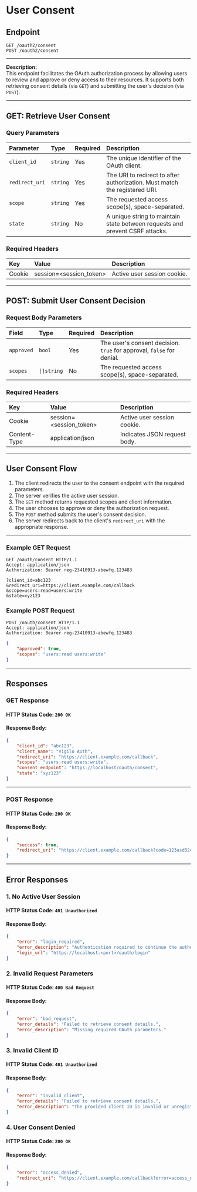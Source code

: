 # User Consent

## Endpoint
```http
GET /oauth2/consent
POST /oauth2/consent
```

---

**Description:**  
This endpoint facilitates the OAuth authorization process by allowing users to review and approve or deny access to their resources. It supports both retrieving consent details (via `GET`) and submitting the user's decision (via `POST`).

---

## GET: Retrieve User Consent

### Query Parameters
| Parameter    | Type    | Required | Description                                                                 |
| :----------- | :------ | :------- | :-------------------------------------------------------------------------- |
| `client_id`    | `string`  | Yes      | The unique identifier of the OAuth client.                                  |
| `redirect_uri` | `string`  | Yes      | The URI to redirect to after authorization. Must match the registered URI.  |
| `scope`        | `string`  | Yes      | The requested access scope(s), space-separated.                             |
| `state`        | `string`  | No       | A unique string to maintain state between requests and prevent CSRF attacks.|

### Required Headers
| Key    | Value                   | Description                   |
| :----- | :-----------------------| :-----------------------------|
| Cookie | session=<session_token> | Active user session cookie.   |

---

## POST: Submit User Consent Decision

### Request Body Parameters
| Field     | Type    | Required  | Description                                                                 |
| :-------- | :------ | :-------- | :-------------------------------------------------------------------------- |
| `approved`  | `bool`    | Yes       | The user's consent decision. `true` for approval, `false` for denial.       |
| `scopes`    | `[]string`  | No        | The requested access scope(s), space-separated.                             |

### Required Headers
| Key          | Value                   | Description                   |
| :----------- | :-----------------------| :-----------------------------|
| Cookie       | session=<session_token> | Active user session cookie.   |
| Content-Type | application/json        | Indicates JSON request body.  |

---

## User Consent Flow

1. The client redirects the user to the consent endpoint with the required parameters.
2. The server verifies the active user session.
3. The `GET` method returns requested scopes and client information.
4. The user chooses to approve or deny the authorization request.
5. The `POST` method submits the user's consent decision.
6. The server redirects back to the client's `redirect_uri` with the appropriate response.

---

### Example GET Request
```http
GET /oauth/consent HTTP/1.1
Accept: application/json
Authorization: Bearer reg-23410913-abewfq.123483

?client_id=abc123
&redirect_uri=https://client.example.com/callback
&scope=users:read+users:write
&state=xyz123
```

### Example POST Request
```http
POST /oauth/consent HTTP/1.1
Accept: application/json
Authorization: Bearer reg-23410913-abewfq.123483
```
```json
{
    "approved": true,
    "scopes": "users:read users:write"
}
```

---

## Responses

### GET Response
#### HTTP Status Code: `200 OK`
#### Response Body:
```json
{
    "client_id": "abc123",
    "client_name": "Vigilo Auth",
    "redirect_uri": "https://client.example.com/callback",
    "scopes": "users:read users:write",
    "consent_endpoint": "https://localhost/oauth/consent",
    "state": "xyz123"
}
```

---

### POST Response
#### HTTP Status Code: `200 OK`
#### Response Body:
```json
{
    "success": true,
    "redirect_uri": "https://client.example.com/callback?code=123asd324&state=xyz123"
}
```

---

## Error Responses

### 1. No Active User Session
#### HTTP Status Code: `401 Unauthorized`
#### Response Body:
```json
{
    "error": "login_required",
    "error_description": "Authentication required to continue the authorization flow.",
    "login_url": "https://localhost:<port>/oauth/login"
}
```

### 2. Invalid Request Parameters
#### HTTP Status Code: `400 Bad Request`
#### Response Body:
```json
{
    "error": "bad_request",
    "error_details": "Failed to retrieve consent details.",
    "error_description": "Missing required OAuth parameters."
}
```

### 3. Invalid Client ID
#### HTTP Status Code: `401 Unauthorized`
#### Response Body:
```json
{
    "error": "invalid_client",
    "error_details": "Failed to retrieve consent details.",
    "error_description": "The provided client ID is invalid or unregistered."
}
```

### 4. User Consent Denied
#### HTTP Status Code: `200 OK`
#### Response Body:
```json
{
    "error": "access_denied",
    "redirect_uri": "https://client.example.com/callback?error=access_denied&error_description=user%20denied%20access%20to%20the%20requested%20scopes&state=xyz123"
}
```